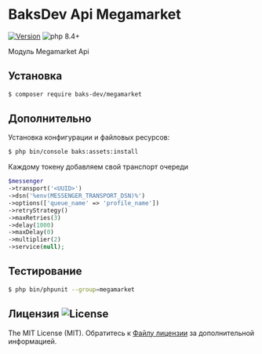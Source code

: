 # BaksDev Api Megamarket

[![Version](https://img.shields.io/badge/version-7.2.3-blue)](https://github.com/baks-dev/megamarket/releases)
![php 8.4+](https://img.shields.io/badge/php-min%208.4-red.svg)

Модуль Megamarket Api

## Установка

``` bash
$ composer require baks-dev/megamarket
```

## Дополнительно

Установка конфигурации и файловых ресурсов:

``` bash
$ php bin/console baks:assets:install
```

Каждому токену добавляем свой транспорт очереди

``` php
$messenger
->transport('<UUID>')
->dsn('%env(MESSENGER_TRANSPORT_DSN)%')
->options(['queue_name' => 'profile_name'])
->retryStrategy()
->maxRetries(3)
->delay(1000)
->maxDelay(0)
->multiplier(2)
->service(null);
```

## Тестирование

``` bash
$ php bin/phpunit --group=megamarket
```

## Лицензия ![License](https://img.shields.io/badge/MIT-green)

The MIT License (MIT). Обратитесь к [Файлу лицензии](LICENSE.md) за дополнительной информацией.

